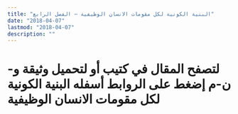 ```yaml
---
title: "البنية الكونية لكل مقومات الانسان الوظيفية – الفصل الرابع"
date: "2018-04-07"
lastmod: "2018-04-07"
description: ""
---
```

# **لتصفح المقال في كتيب أو لتحميل وثيقة و-ن-م إضغط على الروابط أسفله** **البنية الكونية لكل مقومات الانسان الوظيفية**

###